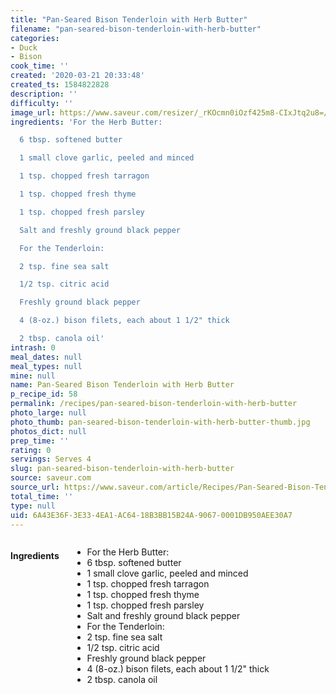 ```yaml
---
title: "Pan-Seared Bison Tenderloin with Herb Butter"
filename: "pan-seared-bison-tenderloin-with-herb-butter"
categories:
- Duck
- Bison
cook_time: ''
created: '2020-03-21 20:33:48'
created_ts: 1584822828
description: ''
difficulty: ''
image_url: https://www.saveur.com/resizer/_rKOcmn0iOzf425m8-CIxJtq2u8=/250x250/arc-anglerfish-arc2-prod-bonnier.s3.amazonaws.com/public/Y56RXRQETVHJG5NA4NEQA3DJ3M.jpg
ingredients: 'For the Herb Butter:

  6 tbsp. softened butter

  1 small clove garlic, peeled and minced

  1 tsp. chopped fresh tarragon

  1 tsp. chopped fresh thyme

  1 tsp. chopped fresh parsley

  Salt and freshly ground black pepper

  For the Tenderloin:

  2 tsp. fine sea salt

  1/2 tsp. citric acid

  Freshly ground black pepper

  4 (8-oz.) bison filets, each about 1 1/2" thick

  2 tbsp. canola oil'
intrash: 0
meal_dates: null
meal_types: null
mine: null
name: Pan-Seared Bison Tenderloin with Herb Butter
p_recipe_id: 58
permalink: /recipes/pan-seared-bison-tenderloin-with-herb-butter
photo_large: null
photo_thumb: pan-seared-bison-tenderloin-with-herb-butter-thumb.jpg
photos_dict: null
prep_time: ''
rating: 0
servings: Serves 4
slug: pan-seared-bison-tenderloin-with-herb-butter
source: saveur.com
source_url: https://www.saveur.com/article/Recipes/Pan-Seared-Bison-Tenderloin-with-Herb-Butter/
total_time: ''
type: null
uid: 6A43E36F-3E33-4EA1-AC64-18B3BB15B24A-9067-0001DB950AEE30A7
---
```

<div class="large-8 medium-7 columns" id="writeup">	</div><!-- #writeup -->
</div><!-- #row-one -->
<div class="row" id="row-two">	<div class="medium-4 small-5 columns" id="ingredients"><h4>Ingredients</h4><div class="box box-ingredients content"><ul>
<li>For the Herb Butter:</li>
<li>6 tbsp. softened butter</li>
<li>1 small clove garlic, peeled and minced</li>
<li>1 tsp. chopped fresh tarragon</li>
<li>1 tsp. chopped fresh thyme</li>
<li>1 tsp. chopped fresh parsley</li>
<li>Salt and freshly ground black pepper</li>
<li>For the Tenderloin:</li>
<li>2 tsp. fine sea salt</li>
<li>1/2 tsp. citric acid</li>
<li>Freshly ground black pepper</li>
<li>4 (8-oz.) bison filets, each about 1 1/2&quot; thick</li>
<li>2 tbsp. canola oil</li>
</ul>
</div>	</div>	<div class="medium-6 small-7 columns" id="directions">	</div>